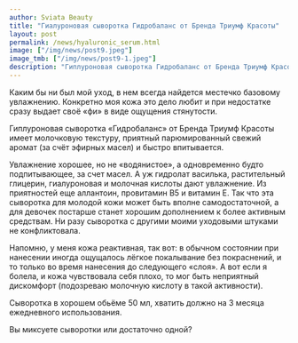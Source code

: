 ```yaml
---
author: Sviata Beauty
title: "Гиалуроновая сыворотка Гидробаланс от Бренда Триумф Красоты"
layout: post
permalink: /news/hyaluronic_serum.html
image: ["/img/news/post9.jpeg"]
image_tmb: ["/img/news/post9-1.jpeg"]
description: "Гиплуроновая сыворотка Гидробаланс от Бренда Триумф Красоты имеет молочковую текстуру, приятный парюмированный свежий аромат (за счёт эфирных масел) и быстро впитывается."
---
```

Каким бы ни был мой уход, в нем всегда найдется местечко базовому увлажнению. Конкретно моя кожа это дело любит и при недостатке сразу выдает своё «фи» в виде ощущения стянутости.

Гиплуроновая сыворотка «Гидробаланс» от Бренда Триумф Красоты имеет молочковую текстуру, приятный парюмированный свежий аромат (за счёт эфирных масел) и быстро впитывается.

Увлажнение хорошее, но не «водянистое», а одновременно будто подпитывающее, за счет масел. А уж гидролат василька, растительный глицерин, гиалуроновая и молочная кислоты дают увлажнение. Из приятностей еще аллантоин, провитамин В5 и витамин Е. Так что эта сыворотка для молодой кожи может быть вполне самодостаточной, а для девочек постарше станет хорошим дополнением к более активным средствам. Ни разу сыворотка с другими моими уходовыми штуками не конфликтовала.

Напомню, у меня кожа реактивная, так вот: в обычном состоянии при нанесении иногда ощущалось лёгкое покалывание без покраснений, и то только во время нанесения до следующего «слоя». А вот если я болела, и кожа чувствовала себя плохо, то мог быть неприятный дискомфорт (подозреваю молочную кислоту в такой активности).

Сыворотка в хорошем обьёме 50 мл, хватить должно на 3 месяца ежедневного использования.

Вы миксуете сыворотки или достаточно одной?